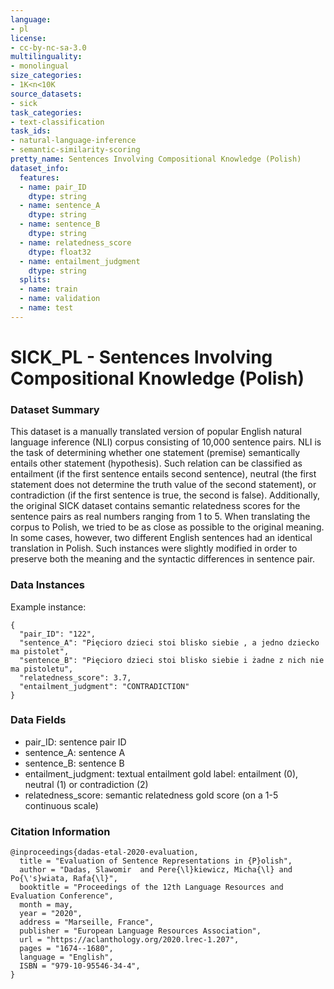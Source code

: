 ```yaml
---
language:
- pl
license:
- cc-by-nc-sa-3.0
multilinguality:
- monolingual
size_categories:
- 1K<n<10K
source_datasets:
- sick
task_categories:
- text-classification
task_ids:
- natural-language-inference
- semantic-similarity-scoring
pretty_name: Sentences Involving Compositional Knowledge (Polish)
dataset_info:
  features:
  - name: pair_ID
    dtype: string
  - name: sentence_A
    dtype: string
  - name: sentence_B
    dtype: string
  - name: relatedness_score
    dtype: float32
  - name: entailment_judgment
    dtype: string 
  splits:
  - name: train
  - name: validation
  - name: test
---
```


# SICK_PL - Sentences Involving Compositional Knowledge (Polish)

### Dataset Summary

This dataset is a manually translated version of popular English natural language inference (NLI) corpus consisting of 10,000 sentence pairs. NLI is the task of determining whether one statement (premise) semantically entails other statement (hypothesis). Such relation can be classified as entailment (if the first sentence entails second sentence), neutral (the first statement does not determine the truth value of the second statement), or contradiction (if the first sentence is true, the second is false). Additionally, the original SICK dataset contains semantic relatedness scores for the sentence pairs as real numbers ranging from 1 to 5. When translating the corpus to Polish, we tried to be as close as possible to the original meaning. In some cases, however, two different English sentences had an identical translation in Polish. Such instances were slightly modified in order to preserve both the meaning and the syntactic differences in sentence pair.

### Data Instances

Example instance:
```
{
  "pair_ID": "122",
  "sentence_A": "Pięcioro dzieci stoi blisko siebie , a jedno dziecko ma pistolet",
  "sentence_B": "Pięcioro dzieci stoi blisko siebie i żadne z nich nie ma pistoletu",
  "relatedness_score": 3.7,
  "entailment_judgment": "CONTRADICTION"
}
```

### Data Fields

- pair_ID: sentence pair ID
- sentence_A: sentence A
- sentence_B: sentence B
- entailment_judgment: textual entailment gold label: entailment (0), neutral (1) or contradiction (2)
- relatedness_score: semantic relatedness gold score (on a 1-5 continuous scale)

### Citation Information

```
@inproceedings{dadas-etal-2020-evaluation,
  title = "Evaluation of Sentence Representations in {P}olish",
  author = "Dadas, Slawomir  and Pere{\l}kiewicz, Micha{\l} and Po{\'s}wiata, Rafa{\l}",
  booktitle = "Proceedings of the 12th Language Resources and Evaluation Conference",
  month = may,
  year = "2020",
  address = "Marseille, France",
  publisher = "European Language Resources Association",
  url = "https://aclanthology.org/2020.lrec-1.207",
  pages = "1674--1680",
  language = "English",
  ISBN = "979-10-95546-34-4",
}
```